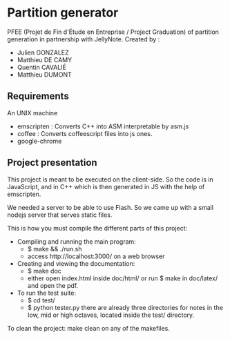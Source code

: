 # Partition generator

PFEE (Projet de Fin d'Étude en Entreprise / Project Graduation) of partition generation in partnership with JellyNote.
Created by :
- Julien GONZALEZ
- Matthieu DE CAMY
- Quentin CAVALIÉ
- Matthieu DUMONT

## Requirements

An UNIX machine

- emscripten : Converts C++ into ASM interpretable by asm.js
- coffee : Converts coffeescript files into js ones.
- google-chrome

## Project presentation

This project is meant to be executed on the client-side.
So the code is in JavaScript, and in C++ which is then generated in JS
with the help of emscripten.

We needed a server to be able to use Flash.
So we came up with a small nodejs server that serves static files.

This is how you must compile the different parts of this project:
- Compiling and running the main program:
    - $ make && ./run.sh
    - access http://localhost:3000/ on a web browser
- Creating and viewing the documentation:
    - $ make doc 
    - either open index.html inside doc/html/ or run $ make in doc/latex/ and open the pdf.
- To run the test suite:
    - $ cd test/
    - $ python tester.py <files or directories>
    there are already three directories for notes in the low, mid or high octaves, located inside the test/ directory.

To clean the project:
    make clean on any of the makefiles.



